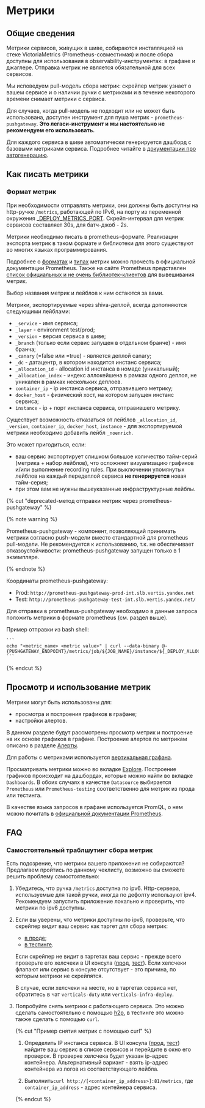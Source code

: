 # Метрики

## Общие сведения

Метрики сервисов, живущих в шиве, собираются инсталляцией на стеке VictoriaMetrics (Prometheus-совместимая) и после сбора доступны для использования в observability-инструментах: в графане и джаглере.  Отправка метрик не является обязательной для всех сервисов.

Мы исповедуем pull-модель сбора метрик: скрейпер метрик узнает о вашем сервисе и о наличии ручки с метриками и в течение некоторого времени снимает метрики с сервиса.

Для случаев, когда pull-модель не подходит или не может быть использована, доступен инструмент для пуша метрик - `prometheus-pushgateway`. **Это легаси-инструмент и мы настоятельно не рекомендуем его использовать.**

Для каждого сервиса в шиве автоматически генерируется дашборд с базовыми метриками сервиса. Подробнее читайте в [документации про автогенерацию](../auto.md#grafana-dashboard).

## Как писать метрики

### Формат метрик

При необходимости отправлять метрики, они должны быть доступны на http-ручке `/metrics`, работающей по IPv6, на порту из переменной окружения [_DEPLOY_METRICS_PORT](../service-preparation/default-env.md#_deploy_metrics_port). Скрейп-интервал для метрик сервисов составляет 30s, для батч-джоб - 2s.

Метрики необходимо писать в prometheus-формате. Реализации экспорта метрик в таком формате и библиотеки для этого существуют во многих языках программирования.

Подробнее о [форматах](https://prometheus.io/docs/instrumenting/exposition_formats/) и [типах](https://prometheus.io/docs/concepts/metric_types/) метрик можно прочесть в официальной документации Prometheus. Также на сайте Prometheus представлен [список официальных и не очень библиотек-клиентов](https://prometheus.io/docs/instrumenting/clientlibs/) для вывешивания метрик.

Выбор названия метрик и лейблов к ним остаются за вами.

Метрики, экспортируемые через shiva-деплой, всегда дополняются следующими лейблами:

* `_service` - имя сервиса;
* `_layer` - environment test/prod;
* `_version` - версия сервиса в шиве;
* `_branch` (только если сервис запущен в отдельном бранче) - имя бранча;
* `_canary` (=false или =true) - является деплой canary;
* `_dc` - датацентр, в котором находится инстанс сервиса;
* `_allocation_id` - allocation id инстанса в номаде (уникальный);
* `_allocation_index` - индекс аллокейшена в рамках одного деплоя, не уникален в рамках нескольких деплоев.
* `container_ip` - ip инстанса сервиса, отправившего метрику;
* `docker_host` - физический хост, на котором запущен инстанс сервиса;
* `instance` - ip + порт инстанса сервиса, отправившего метрику.

Существует возможность отказаться от лейблов `_allocation_id`, `_version`, `container_ip`, `docker_host`, `instance` - для экспортируемой метрики необходимо добавить лейбл `_noenrich`.

Это может пригодиться, если:
* ваш сервис экспортирует слишком большое количество тайм-серий (метрика + набор лейблов), что осложняет визуализацию графиков и/или выполнение recording rules. При выключении упомянутых лейблов на каждый передеплой сервиса **не генерируется** новая тайм-серия;
* при этом вам не нужны вышеуказанные инфраструктурные лейблы.

{%  cut "deprecated-метод отправки метрик через prometheus-pushgateway" %}

{% note warning %}

Prometheus-pushgateway - компонент, позволяющий принимать метрики согласно push-модели вместо стандартной для prometheus pull-модели. Не рекомендуется к использованию, т.к. не обеспечивает отказоустойчивости: prometheus-pushgateway запущен только в 1 экземпляре.

{% endnote %}

Координаты prometheus-pushgateway:

* Prod: `http://prometheus-pushgateway-prod-int.slb.vertis.yandex.net`
* Test: `http://prometheus-pushgateway-test-int.slb.vertis.yandex.net/`

Для отправки в prometheus-pushgateway необходимо в данные запроса положить метрики в формате prometheus (см. раздел выше).

Пример отправки из bash shell:

    ```
    echo "<metric_name> <metric value>" | curl --data-binary @- {PUSHGATEWAY_ENDPOINT}/metrics/job/${JOB_NAME}/instance/${_DEPLOY_ALLOC_ID}
    ```
{% endcut %}

## Просмотр и использование метрик

Метрики могут быть использованы для:

* просмотра и построения графиков в графане;
* настройки алертов.

В данном разделе будут рассмотрены просмотр метрик и построение на их основе графиков в графане. Построение алертов по метрикам описано в разделе [Алерты](alerts.md).

Для работы с метриками используется [вертикальная графана](https://grafana.vertis.yandex-team.ru).

Просматривать метрики можно во вкладке [Explore](https://grafana.vertis.yandex-team.ru/goto/Nc9cARkVk?orgId=1). Построение графиков происходит на дашбордах, которые можно найти во вкладке `Dashboards`. В обоих случаях в качестве `Datasource` выбирается `Prometheus` или `Prometheus-testing` соответственно для метрик из прода или тестинга.

В качестве языка запросов в графане используется PromQL, о нем можно почитать в [официальной документации Prometheus](https://prometheus.io/docs/prometheus/latest/querying/basics/).

## FAQ

### Самостоятельный траблшутинг сбора метрик

Есть подозрение, что метрики вашего приложения не собираются? Предлагаем пройтись по данному чеклисту, возможно вы сможете решить проблему самостоятельно:

1. Убедитесь, что ручка `/metrics` доступна по ipv6. Http-сервера, используемые для такой ручки, иногда по дефолту используют ipv4. Рекомендуем запустить приложение локально и проверить, что метрики по ipv6 доступны.
2. Если вы уверены, что метрики доступны по ipv6, проверьте, что скрейпер видит ваш сервис как таргет для сбора метрик:
    * [в проде](https://prometheus.vertis.yandex.net/targets);
    * [в тестинге](https://prometheus-testing.vertis.yandex.net/targets).

    Если скрейпер не видит в таргетах ваш сервис - прежде всего проверьте его хелсчеки в UI консула ([прод](https://consul.vertis.yandex.net/ui/sas/services), [тест](https://consul.test.vertis.yandex.net/ui/sas/services)). Если хелсчеки флапают или сервис в консуле отсутствует - это причина, по которым метрики не скрейпятся.

    В случае, если хелсчеки на месте, но в таргетах сервиса нет, обратитесь в чат `verticals-duty` или `verticals-infra-deploy`.

4. Попробуйте снять метрики с работающего сервиса. Это можно сделать самостоятельно с помощью [h2p](../tools/h2p/quick-start.md), в тестинге это можно также сделать с помощью `curl`.

    {% cut "Пример снятия метрик с помощью curl" %}

    1. Определить IP инстанса сервиса. В UI консула ([прод](https://consul.vertis.yandex.net/ui/sas/services), [тест](https://consul.test.vertis.yandex.net/ui/sas/services)) найдите ваш сервис в списке сервисов и перейдите в окно его проверок. В проверке хелсчека будет указан ip-адрес контейнера. Альтернативный вариант - взять ip-адрес контейнера из логов из соответствующего лейбла.

    2. Выполнить`curl http://[<container_ip_address>]:81/metrics`, где `container_ip_address` - адрес контейнера сервиса.

   {% endcut %}
